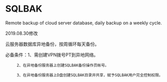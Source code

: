 # SQLBAK
Remote backup of cloud server database, daily backup on a weekly cycle.

2019.08.30修改 

云服务器数据库异地备份，按周循环每天备份。

必备条件：1、需创建VPN拨号PT到异地网络。

         2、在异地备份服务器上创建SQLBAK备份操作员帐号。
         
         3、在异地备份服务器上D盘创建SQLBAK目录并共享，赋予SQLBAK用户完全控制权限。
         
